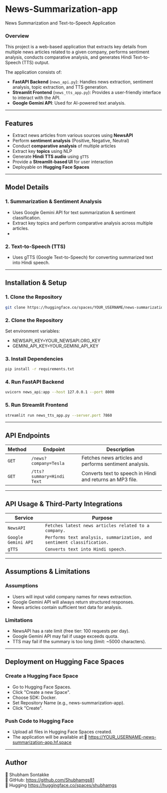 # News-Summarization-app
News Summarization and Text-to-Speech Application

### **Overview**
This project is a web-based application that extracts key details from multiple news articles related to a given company, performs sentiment analysis, conducts comparative analysis, and generates Hindi Text-to-Speech (TTS) output.

The application consists of:
- **FastAPI Backend** (`news_api.py`): Handles news extraction, sentiment analysis, topic extraction, and TTS generation.
- **Streamlit Frontend** (`news_tts_app.py`): Provides a user-friendly interface to interact with the API.
- **Google Gemini API**: Used for AI-powered text analysis.

---

## **Features**
- Extract news articles from various sources using **NewsAPI**  
- Perform **sentiment analysis** (Positive, Negative, Neutral)  
- Conduct **comparative analysis** of multiple articles  
- Extract key **topics** using NLP  
- Generate **Hindi TTS audio** using `gTTS`  
- Provide a **Streamlit-based UI** for user interaction  
- Deployable on **Hugging Face Spaces**  

---

## **Model Details**  
### **1️. Summarization & Sentiment Analysis**
- Uses Google Gemini API for text summarization & sentiment classification.
- Extract key topics and perform comparative analysis across multiple articles.
- 
### **2️. Text-to-Speech (TTS)**
- Uses gTTS (Google Text-to-Speech) for converting summarized text into Hindi speech.

---

## **Installation & Setup**
### **1️. Clone the Repository**
```bash
git clone https://huggingface.co/spaces/YOUR_USERNAME/news-summarization-app
```

### **2. Clone the Repository**
Set environment variables:
- NEWSAPI_KEY=YOUR_NEWSAPI.ORG_KEY
- GEMINI_API_KEY=YOUR_GEMINI_API_KEY

### **3. Install Dependencies**
```bash
pip install -r requirements.txt
```

### **4. Run FastAPI Backend**
```bash
uvicorn news_api:app --host 127.0.0.1 --port 8000
```

### **5. Run Streamlit Frontend**
```bash
streamlit run news_tts_app.py --server.port 7860
```
---

## **API Endpoints** 
| **Method** | **Endpoint** | **Description** |
|------------|-------------|----------------|
| `GET` | `/news?company=Tesla` | Fetches news articles and performs sentiment analysis. |
| `GET` | `/tts?summary=Hindi Text` | Converts text to speech in Hindi and returns an MP3 file. |

---

## **API Usage & Third-Party Integrations**
| **Service** | **Purpose** |
|------------|-------------|
|`NewsAPI`|`Fetches latest news articles related to a company.`|
|`Google Gemini API`|`Performs text analysis, summarization, and sentiment classification.`|
|`gTTS`|`Converts text into Hindi speech.`|

---

## **Assumptions & Limitations**
### **Assumptions**
- Users will input valid company names for news extraction.
- Google Gemini API will always return structured responses.
- News articles contain sufficient text data for analysis.
### **Limitations**
- NewsAPI has a rate limit (free tier: 100 requests per day).
- Google Gemini API may fail if usage exceeds quota.
- TTS may fail if the summary is too long (limit: ~5000 characters).

---

## **Deployment on Hugging Face Spaces**
### **Create a Hugging Face Space**
- Go to Hugging Face Spaces.
- Click "Create a new Space".
- Choose SDK: Docker.
- Set Repository Name (e.g., news-summarization-app).
- Click "Create".
  
### **Push Code to Hugging Face**
- Upload all files in Hugging Face Spaces created.
- The application will be available at:🔗 https://YOUR_USERNAME-news-summarization-app.hf.space
  
---

## **Author** 
👤 Shubham Sontakke  
🔗 GitHub: https://github.com/Shubhamgs81  
🔗 Hugging https://huggingface.co/spaces/shubhamgs  
